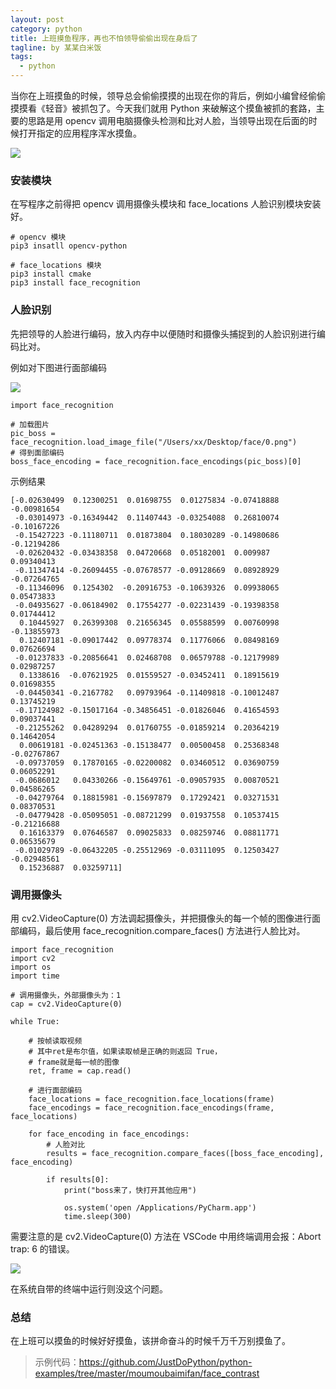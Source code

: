 ```yaml
---
layout: post
category: python
title: 上班摸鱼程序，再也不怕领导偷偷出现在身后了
tagline: by 某某白米饭
tags: 
  - python
---
```


当你在上班摸鱼的时候，领导总会偷偷摸摸的出现在你的背后，例如小编曾经偷偷摸摸看《轻音》被抓包了。今天我们就用 Python 来破解这个摸鱼被抓的套路，主要的思路是用 opencv 调用电脑摄像头检测和比对人脸，当领导出现在后面的时候打开指定的应用程序浑水摸鱼。

<!--more-->

![](http://www.justdopython.com/assets/images/2021/03/faceContrast/1.png)

### 安装模块

在写程序之前得把 opencv 调用摄像头模块和 face_locations 人脸识别模块安装好。

```
# opencv 模块
pip3 insatll opencv-python
```

```
# face_locations 模块
pip3 install cmake
pip3 install face_recognition
```

### 人脸识别

先把领导的人脸进行编码，放入内存中以便随时和摄像头捕捉到的人脸识别进行编码比对。

例如对下图进行面部编码

![](http://www.justdopython.com/assets/images/2021/03/faceContrast/0.png)

```
import face_recognition

# 加载图片
pic_boss = face_recognition.load_image_file("/Users/xx/Desktop/face/0.png")
# 得到面部编码
boss_face_encoding = face_recognition.face_encodings(pic_boss)[0]
```

示例结果

```
[-0.02630499  0.12300251  0.01698755  0.01275834 -0.07418888 -0.00981654
 -0.03014973 -0.16349442  0.11407443 -0.03254088  0.26810074 -0.10167226
 -0.15427223 -0.11180711  0.01873804  0.18030289 -0.14980686 -0.12194286
 -0.02620432 -0.03438358  0.04720668  0.05182001  0.009987    0.09340413
 -0.11347414 -0.26094455 -0.07678577 -0.09128669  0.08928929 -0.07264765
 -0.11346096  0.1254302  -0.20916753 -0.10639326  0.09938065  0.05473833
 -0.04935627 -0.06184902  0.17554277 -0.02231439 -0.19398358  0.01744412
  0.10445927  0.26399308  0.21656345  0.05588599  0.00760998 -0.13855973
  0.12407181 -0.09017442  0.09778374  0.11776066  0.08498169  0.07626694
 -0.01237833 -0.20856641  0.02468708  0.06579788 -0.12179989  0.02987257
  0.1338616  -0.07621925  0.01559527 -0.03452411  0.18915619  0.01698355
 -0.04450341 -0.2167782   0.09793964 -0.11409818 -0.10012487  0.13745219
 -0.17124982 -0.15017164 -0.34856451 -0.01826046  0.41654593  0.09037441
 -0.21255262  0.04289294  0.01760755 -0.01859214  0.20364219  0.14642054
  0.00619181 -0.02451363 -0.15138477  0.00500458  0.25368348 -0.02767867
 -0.09737059  0.17870165 -0.02200082  0.03460512  0.03690759  0.06052291
 -0.0686012   0.04330266 -0.15649761 -0.09057935  0.00870521  0.04586265
 -0.04279764  0.18815981 -0.15697879  0.17292421  0.03271531  0.08370531
 -0.04779428 -0.05095051 -0.08721299  0.01937558  0.10537415 -0.21216688
  0.16163379  0.07646587  0.09025833  0.08259746  0.08811771  0.06535679
 -0.01029789 -0.06432205 -0.25512969 -0.03111095  0.12503427 -0.02948561
  0.15236887  0.03259711]
```

### 调用摄像头

用 cv2.VideoCapture(0) 方法调起摄像头，并把摄像头的每一个帧的图像进行面部编码，最后使用 face_recognition.compare_faces() 方法进行人脸比对。

```
import face_recognition
import cv2
import os
import time

# 调用摄像头，外部摄像头为：1
cap = cv2.VideoCapture(0)

while True:

    # 按帧读取视频
    # 其中ret是布尔值，如果读取帧是正确的则返回 True，
    # frame就是每一帧的图像
    ret, frame = cap.read()
    
    # 进行面部编码
    face_locations = face_recognition.face_locations(frame)
    face_encodings = face_recognition.face_encodings(frame, face_locations)

    for face_encoding in face_encodings:
        # 人脸对比
        results = face_recognition.compare_faces([boss_face_encoding], face_encoding)

        if results[0]:
            print("boss来了，快打开其他应用")

            os.system('open /Applications/PyCharm.app')
            time.sleep(300)
```


需要注意的是 cv2.VideoCapture(0) 方法在 VSCode 中用终端调用会报：Abort trap: 6 的错误。

![](http://www.justdopython.com/assets/images/2021/03/faceContrast/2.png)

在系统自带的终端中运行则没这个问题。

### 总结

在上班可以摸鱼的时候好好摸鱼，该拼命奋斗的时候千万千万别摸鱼了。

> 示例代码：<https://github.com/JustDoPython/python-examples/tree/master/moumoubaimifan/face_contrast>
